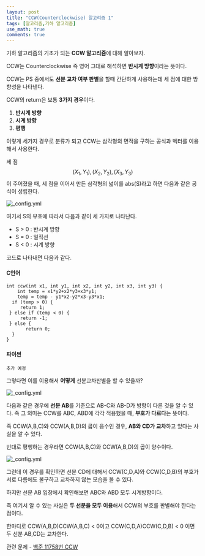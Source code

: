 ```yaml
---
layout: post
title: "CCW(Counterclockwise) 알고리즘 1"
tags: [알고리즘,기하 알고리즘]
use_math: true
comments: true
---
```


기하 알고리즘의 기초가 되는 **CCW 알고리즘**에 대해 알아보자.

CCW는 Counterclockwise 즉 영어 그대로 해석하면 **반시계 방향**이라는 뜻이다. 

CCW는 PS 중에서도 **선분 교차 여부 판별**을 할때 간단하게 사용하는데 세 점에 대한 방향성을 나타낸다.

CCW의 return은 보통 **3가지 경우**이다.

1. **반시계 방향**
2. **시계 방향**
3. **평행**

이렇게 세가지 경우로 분류가 되고 CCW는 삼각형의 면적을 구하는 공식과 벡터를 이용해서 사용한다.

세 점$$(X_{1}, Y_{1}), (X_{2}, Y_{2}), (X_{3}, Y_{3}) $$이 주어졌을 때, 세 점을 이어서 만든 삼각형의 넓이를 abs(S)라고 하면 다음과 같은 공식이 성립한다.

![_config.yml]({{site.baseurl}}/images/ccw/0707-1.gif)

여기서 S의 부호에 따라서 다음과 같이 세 가지로 나타난다.

* S > 0 : 반시계 방향
* S = 0 : 일직선
* S < 0 : 시계 방향

코드로 나타내면 다음과 같다.

#### C언어

	int ccw(int x1, int y1, int x2, int y2, int x3, int y3) {
    	int temp = x1*y2+x2*y3+x3*y1;
    	temp = temp - y1*x2-y2*x3-y3*x1;
  	  if (temp > 0) {
   	     return 1;
   	 } else if (temp < 0) {
  	 	 return -1;
   	 } else {
     	   return 0;
  	  }
	}


#### 파이썬

	추가 예정


    
그렇다면 이를 이용해서 **어떻게** 선분교차판별을 할 수 있을까?

![_config.yml]({{site.baseurl}}/images/ccw/ccw1.png)

다음과 같은 경우에 **선분 AB**를 기준으로 AB-C와 AB-D가 방향이 다른 것을 알 수 있다. 즉 그 의미는 CCW를 ABC, ABD에 각각 적용했을 때, **부호가 다르다**는 뜻이다.

즉 CCW(A,B,C)와 CCW(A,B,D)의 곱이 음수인 경우, **AB와 CD가 교차**하고 있다는 사실을 알 수 있다.

반대로 평행하는 경우라면 CCW(A,B,C)와 CCW(A,B,D)의 곱이 양수이다.

![_config.yml]({{site.baseurl}}/images/ccw/ccw2.png)

그런데 이 경우를 확인하면 선분 CD에 대해서 CCW(C,D,A)와 CCW(C,D,B)의 부호가 서로 다름에도 불구하고 교차하지 않는 모습을 볼 수 있다.

하지만 선분 AB 입장에서 확인해보면 ABC와 ABD 모두 시계방향이다.

즉 여기서 알 수 있는 사실은 **두 선분을 모두 이용**해서 CCW의 부호를 판별해야 한다는 점이다.

한마디로 CCW(A,B,D)CCW(A,B,C) < 0이고 
CCW(C,D,A)CCW(C,D,B) < 0 이면 두 선분 AB,CD는 교차한다.

관련 문제 - [백준 11758번 CCW](https://www.acmicpc.net/problem/11758)